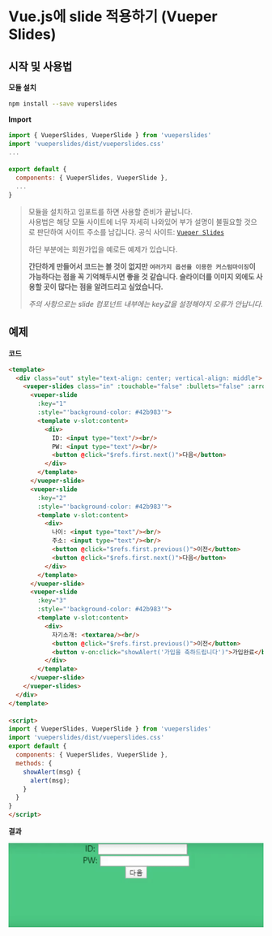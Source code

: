 # Vue.js에 slide 적용하기 (Vueper Slides)

## 시작 및 사용법

**모듈 설치**

```bash
npm install --save vuperslides
```

**Import**

```javascript
import { VueperSlides, VueperSlide } from 'vueperslides'
import 'vueperslides/dist/vueperslides.css'
...

export default {
  components: { VueperSlides, VueperSlide },
  ...
}
```

> 모듈을 설치하고 임포트를 하면 사용할 준비가 끝납니다.  
> 사용법은 해당 모듈 사이트에 너무 자세히 나와있어 부가 설명이 불필요할 것으로 판단하여 사이트 주소를 남깁니다.
> 공식 사이트: [`Vueper Slides`](https://antoniandre.github.io/vueper-slides/)
>  
> 하단 부분에는 회원가입을 예로든 예제가 있습니다. 
>  
> **간단하게 만들어서 코드는 볼 것이 없지만 `여러가지 옵션을 이용한 커스텀마이징`이 가능하다는 점을 꼭 기억해두시면 좋을 것 같습니다. 슬라이더를 이미지 외에도 사용할 곳이 많다는 점을 알려드리고 싶었습니다.**
>
> *주의 사항으로는 slide 컴포넌트 내부에는 key값을 설정해야지 오류가 안납니다.*

## 예제

**코드**

```html
<template>
  <div class="out" style="text-align: center; vertical-align: middle">
    <vueper-slides class="in" :touchable="false" :bullets="false" :arrows="false" ref="first" style="width: 500px; height: 600px; display: inline-block;">
      <vueper-slide
        :key="1"
        :style="'background-color: #42b983'">
        <template v-slot:content>
          <div>
            ID: <input type="text"/><br/>
            PW: <input type="text"/><br/>
            <button @click="$refs.first.next()">다음</button>
          </div>
        </template>
      </vueper-slide>
      <vueper-slide
        :key="2"
        :style="'background-color: #42b983'">
        <template v-slot:content>
          <div>
            나이: <input type="text"/><br/>
            주소: <input type="text"/><br/>
            <button @click="$refs.first.previous()">이전</button>
            <button @click="$refs.first.next()">다음</button>
          </div>
        </template>
      </vueper-slide>
      <vueper-slide
        :key="3"
        :style="'background-color: #42b983'">
        <template v-slot:content>
          <div>
            자기소개: <textarea/><br/>
            <button @click="$refs.first.previous()">이전</button>
            <button v-on:click="showAlert('가입을 축하드립니다')">가입완료</button>
          </div>
        </template>
      </vueper-slide>
    </vueper-slides>
  </div>
</template>

<script>
import { VueperSlides, VueperSlide } from 'vueperslides'
import 'vueperslides/dist/vueperslides.css'
export default {
  components: { VueperSlides, VueperSlide },
  methods: {
    showAlert(msg) {
      alert(msg);
    }
  }
}
</script>
```

**결과**

![결과](./VueperSlides/image1.gif)